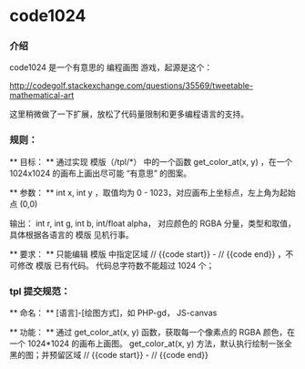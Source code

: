 code1024
========

### 介绍

code1024 是一个有意思的 编程画图 游戏，起源是这个：

http://codegolf.stackexchange.com/questions/35569/tweetable-mathematical-art 

这里稍微做了一下扩展，放松了代码量限制和更多编程语言的支持。

### 规则：

** 目标： **
通过实现 模版（/tpl/*） 中的一个函数 get_color_at(x, y) ，在一个 1024x1024 的画布上画出尽可能 “有意思” 的图案。

** 参数： **
int x,  int y ，取值均为 0 - 1023，对应画布上坐标点，左上角为起始点 (0,0)

输出：
int r, int g, int b, int/float alpha， 对应颜色的 RGBA 分量，类型和取值，具体根据各语言的 模版 见机行事。

** 要求： **
只能编辑 模版 中指定区域 // {{code start}} - // {{code end}} ，不可修改 模版 已有代码。
代码总字符数不能超过 1024 个；


### tpl 提交规范：

** 命名：  **
[语言]-[绘图方式]，如 PHP-gd， JS-canvas

** 功能： **
通过 get_color_at(x, y) 函数，获取每一个像素点的 RGBA 颜色，在一个 1024*1024 的画布上画图。
get_color_at(x, y) 方法，默认执行绘制一张全黑的图；并预留区域 // {{code start}} - // {{code end}} 

